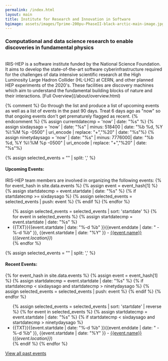 ```yaml
---
permalink: /index.html
layout: main
title: Institute for Research and Innovation in Software
bgimage: assets/images/Tprime-200pu-PhaseII-black-arctic-main-image.jpg
---
```

<h3>Computational and data science research to enable discoveries in fundamental physics</h3>
<br>
IRIS-HEP is a software institute funded by the National Science Foundation. It aims to develop the state-of-the-art software cyberinfrastructure required for the challenges of data intensive scientific research at the High Luminosity Large Hadron Collider (HL-LHC) at CERN, and other planned HEP experiments of the 2020's. These facilities are discovery machines which aim to understand the fundamental building blocks of nature and their interactions. [Full Overview](/about/overview.html)

{% comment %}
Go through the list and produce a list of upcoming events as well as a 
list of events in the past 90 days. Treat 6 days ago as "now" so that
ongoing events don't get prematurely flagged as recent.
{% endcomment %}
{% assign currentdatecmp = 'now' | date: "%s" %}
{% assign sixdaysago = 'now' | date: "%s" | minus: 518400 | date: "%b %d, %Y %I:%M %p -0500" | uri_encode | replace: "+","%20" | date: "%s"%}
{% assign ninetydaysago = 'now' | date: "%s" | minus: 7776000| date: "%b %d, %Y %I:%M %p -0500" | uri_encode | replace: "+","%20" | date: "%s"%}


{% assign selected_events = "" | split: ',' %}
<h4>Upcoming Events:</h4>
IRIS-HEP team members are involved in organizing the following events:
{% for event_hash in site.data.events %}
  {% assign event = event_hash[1] %}
  {% assign startdatecmp = event.startdate | date: "%s" %}
  {% if startdatecmp >= sixdaysago %} 
     {% assign selected_events = selected_events | push: event %}
  {% endif %}
{% endfor %}

<ul>
{% assign selected_events = selected_events | sort: 'startdate' %}
{% for event in selected_events %}
  {% assign startdatecmp = event.startdate | date: "%s" %}
  <li> {{TXT}}{{event.startdate | date: "%-d %b" }}{{event.enddate | date: " - %-d %b" }}, {{event.startdate | date: "%Y" }} - <a href="{{event.meetingurl}}">{{event.name}}</a> (<i>{{event.location}}</i>)</li>
{% endfor %}
</ul>


{% assign selected_events = "" | split: ',' %}
<h4>Recent Events:</h4>
{% for event_hash in site.data.events  %}
  {% assign event = event_hash[1] %}
  {% assign startdatecmp = event.startdate | date: "%s" %}
  {% if startdatecmp < sixdaysago and startdatecmp > ninetydaysago %}
     {% assign selected_events = selected_events | push: event %}
  {% endif %}
{% endfor %}

<ul>
{% assign selected_events = selected_events | sort: 'startdate' | reverse %}
{% for event in selected_events  %}
  {% assign startdatecmp = event.startdate | date: "%s" %}
  {% if startdatecmp < sixdaysago and startdatecmp > ninetydaysago %}
  <li> {{TXT}}{{event.startdate | date: "%-d %b" }}{{event.enddate | date: " - %-d %b" }}, {{event.startdate | date: "%Y" }} - <a href="{{event.meetingurl}}">{{event.name}}</a> (<i>{{event.location}}</i>)</li>
  {% endif %}
{% endfor %}
</ul>


<a href="/events.html">View all past events</a>
<br><br>

